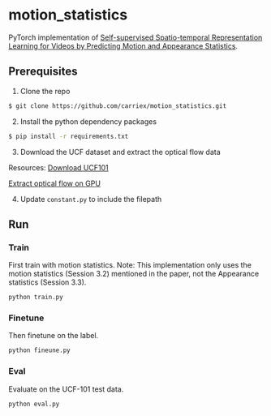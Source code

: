 # motion_statistics
PyTorch implementation of [Self-supervised Spatio-temporal Representation Learning for Videos by Predicting Motion and Appearance Statistics](https://arxiv.org/abs/1904.03597).


## Prerequisites 
1. Clone the repo 
```bash
$ git clone https://github.com/carriex/motion_statistics.git
```

2. Install the python dependency packages 
```bash
$ pip install -r requirements.txt 
```

3. Download the UCF dataset and extract the optical flow data

Resources: 
[Download UCF101](https://www.crcv.ucf.edu/research/data-sets/ucf101/)

[Extract optical flow on GPU](https://github.com/wizyoung/Optical-Flow-GPU-Docker)

4. Update `constant.py` to include the filepath

## Run

### Train

First train with motion statistics. Note: This implementation only uses the motion statistics (Session 3.2) mentioned in the paper, not the Appearance statistics (Session 3.3). 

```bash
python train.py 
```

### Finetune

Then finetune on the label.

```bash
python fineune.py 
```

### Eval

Evaluate on the UCF-101 test data.

```bash
python eval.py 
```


